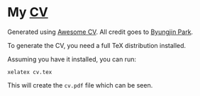 # My [CV](https://tzekid.github.io/cv.pdf)

Generated using [Awesome CV](https://github.com/posquit0/Awesome-CV). All credit goes to [Byungjin Park](https://github.com/posquit0).

To generate the CV, you need a full TeX distribution installed.

Assuming you have it installed, you can run:

```xelatex cv.tex```

This will create the `cv.pdf` file which can be seen.
<!-- This will create the `cv.pdf` file which can be seen live here. -->